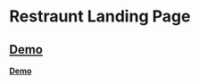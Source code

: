 # Restraunt Landing Page

## [Demo](https://amgadfikry.github.io/Restaurant-Landing-Page/)

<a href="https://amgadfikry.github.io/Restaurant-Landing-Page/" target="_blank" style="font-weight:bold">Demo</a>
